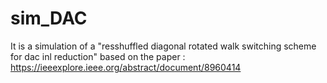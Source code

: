# sim_DAC

It is a simulation of a "resshuffled diagonal rotated walk switching scheme for dac inl reduction" based on the paper : https://ieeexplore.ieee.org/abstract/document/8960414
